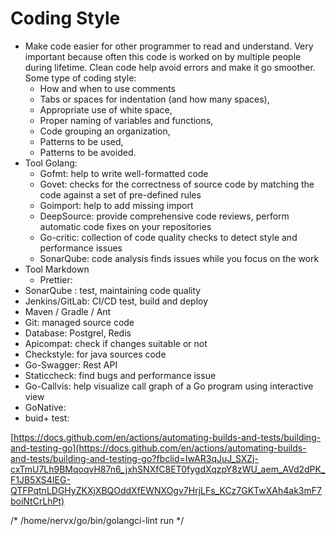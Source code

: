 # Coding Style

- Make code easier for other programmer to read and understand. Very important because often this code is worked on by multiple people during lifetime. Clean code help avoid errors and make it go smoother. Some type of coding style:
    - How and when to use comments
    - Tabs or spaces for indentation (and how many spaces),
    - Appropriate use of white space,
    - Proper naming of variables and functions,
    - Code grouping an organization,
    - Patterns to be used,
    - Patterns to be avoided.
- Tool Golang:
    - Gofmt: help to write well-formatted code
    - Govet: checks for the correctness of source code by matching the code against a set of pre-defined rules
    - Goimport: help to add missing import
    - DeepSource: provide comprehensive code reviews, perform automatic code fixes on your repositories
    - Go-critic: collection of code quality checks to detect style and performance issues
    - SonarQube: code analysis finds issues while you focus on the work
- Tool Markdown
    - Prettier:
- SonarQube : test, maintaining code quality
- Jenkins/GitLab: CI/CD test, build and deploy
- Maven / Gradle / Ant
- Git: managed source code
- Database: Postgrel, Redis
- Apicompat: check if changes suitable or not
- Checkstyle: for java sources code
- Go-Swagger: Rest API
- Staticcheck: find bugs and performance issue
- Go-Callvis: help visualize call graph of a Go program using interactive view
- GoNative:
- buid+ test:

[https://docs.github.com/en/actions/automating-builds-and-tests/building-and-testing-go](https://docs.github.com/en/actions/automating-builds-and-tests/building-and-testing-go?fbclid=IwAR3qJuJ_SXZj-cxTmU7Lh9BMqoqvH87n6_jxhSNXfC8ET0fygdXqzpY8zWU_aem_AVd2dPK_F1JB5XS4IEG-QTFPqtnLDGHyZKXjXBQOddXfEWNXOgv7HrjLFs_KCz7GKTwXAh4ak3mF7boiNtCrLhPt)


/*
/home/nervx/go/bin/golangci-lint run
*/
